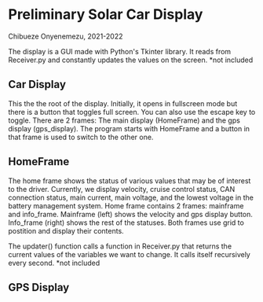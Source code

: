 # Preliminary Solar Car Display
Chibueze Onyenemezu, 2021-2022

The display is a GUI made with Python's Tkinter library.
It reads from Receiver.py and constantly updates the values on the screen. *not included

## Car Display
This the the root of the display. Initially, it opens in fullscreen mode but there is a button that toggles full screen. You can also use the escape key to toggle.
There are 2 frames: The main display (HomeFrame) and the gps display (gps_display). The program starts with HomeFrame and a button in that frame is used to switch to the other one.

## HomeFrame
The home frame shows the status of various values that may be of interest to the driver. Currently, we display velocity, cruise control status, CAN connection status, main current, main voltage, and the lowest voltage in the battery management system.
Home frame contains 2 frames: mainframe and info_frame. Mainframe (left) shows the velocity and gps display button. Info_frame (right) shows the rest of the statuses. Both frames use grid to postition and display their contents.

The updater() function calls a function in Receiver.py that returns the current values of the variables we want to change. It calls itself recursively every second. *not included

## GPS Display
